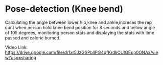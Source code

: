 # Pose-detection (Knee bend)
Calculating the angle between lower hip,knee and ankle,increses the rep cunt when person hold knee bend position for 8 seconds and below angle of 105 degrees, monitoring person stats and displaying the stats with time passed and calorie burned.

Video Link: https://drive.google.com/file/d/1xr5JzGSPbIIPG4qfKrdkOUIQEup0ONAx/view?usp=sharing
